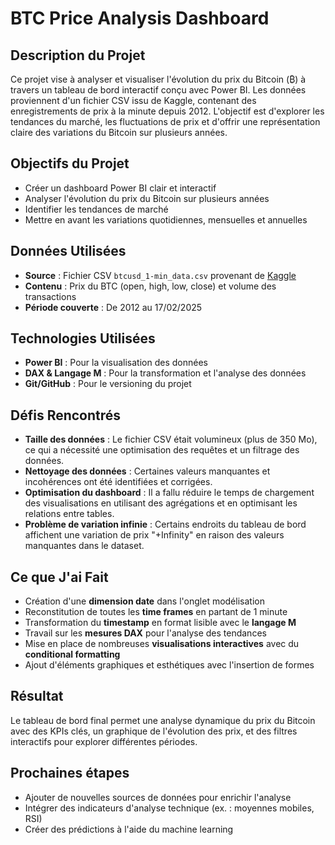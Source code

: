 # BTC Price Analysis Dashboard

## Description du Projet
Ce projet vise à analyser et visualiser l'évolution du prix du Bitcoin (₿) à travers un tableau de bord interactif conçu avec Power BI. Les données proviennent d'un fichier CSV issu de Kaggle, contenant des enregistrements de prix à la minute depuis 2012. L'objectif est d'explorer les tendances du marché, les fluctuations de prix et d'offrir une représentation claire des variations du Bitcoin sur plusieurs années.

## Objectifs du Projet
- Créer un dashboard Power BI clair et interactif
- Analyser l'évolution du prix du Bitcoin sur plusieurs années
- Identifier les tendances de marché 
- Mettre en avant les variations quotidiennes, mensuelles et annuelles

## Données Utilisées
- **Source** : Fichier CSV `btcusd_1-min_data.csv` provenant de [Kaggle](https://www.kaggle.com/datasets/mczielinski/bitcoin-historical-data)
- **Contenu** : Prix du BTC (open, high, low, close) et volume des transactions
- **Période couverte** : De 2012 au 17/02/2025

## Technologies Utilisées
- **Power BI** : Pour la visualisation des données
- **DAX & Langage M** : Pour la transformation et l'analyse des données
- **Git/GitHub** : Pour le versioning du projet

## Défis Rencontrés
- **Taille des données** : Le fichier CSV était volumineux (plus de 350 Mo), ce qui a nécessité une optimisation des requêtes et un filtrage des données.
- **Nettoyage des données** : Certaines valeurs manquantes et incohérences ont été identifiées et corrigées.
- **Optimisation du dashboard** : Il a fallu réduire le temps de chargement des visualisations en utilisant des agrégations et en optimisant les relations entre tables.
- **Problème de variation infinie** : Certains endroits du tableau de bord affichent une variation de prix "+Infinity" en raison des valeurs manquantes dans le dataset.

## Ce que J'ai Fait
- Création d'une **dimension date** dans l'onglet modélisation
- Reconstitution de toutes les **time frames** en partant de 1 minute
- Transformation du **timestamp** en format lisible avec le **langage M**
- Travail sur les **mesures DAX** pour l'analyse des tendances
- Mise en place de nombreuses **visualisations interactives** avec du **conditional formatting**
- Ajout d'éléments graphiques et esthétiques avec l'insertion de formes

## Résultat
Le tableau de bord final permet une analyse dynamique du prix du Bitcoin avec des KPIs clés, un graphique de l'évolution des prix, et des filtres interactifs pour explorer différentes périodes.

## Prochaines étapes
- Ajouter de nouvelles sources de données pour enrichir l'analyse
- Intégrer des indicateurs d'analyse technique (ex. : moyennes mobiles, RSI)
- Créer des prédictions à l'aide du machine learning
